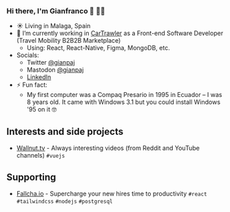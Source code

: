 ### Hi there, I'm Gianfranco 👋 👩‍🌾

<!-- [![Contact me on Codementor to get live 1:1 coding help](https://www.codementor.io/m-badges/gianpaj/find-me-on-cm-b.svg)](https://www.codementor.io/@gianpaj?refer=badge) -->

- ☀️ Living in Malaga, Spain
- 🔭 I’m currently working in [CarTrawler](https://corporate.cartrawler.com/en-gb/what-we-do/mobility/) as a Front-end Software Developer (Travel Mobility B2B2B Marketplace)
  - Using: React, React-Native, Figma, MongoDB, etc.
- Socials:
  - Twitter [@gianpaj](https://twitter.com/gianpaj)
  - Mastodon [@gianpaj](https://mastodon.social/@gianpaj)
  - [LinkedIn](https://linkedin.com/in/gianpaj)
- ⚡ Fun fact:
  - My first computer was a Compaq Presario in 1995 in Ecuador – I was 8 years old. It came with Windows 3.1 but you could install Windows '95 on it 🤓

## Interests and side projects

- [Wallnut.tv](https://walnut.tv/) - Always interesting videos (from Reddit and YouTube channels) `#vuejs`

## Supporting

- [Fallcha.io](https://app.fallcha.io/) - Supercharge your new hires time to productivity `#react` `#tailwindcss` `#nodejs` `#postgresql`

<!-- ### Learning Rust
  
- by doing these exercises [rustlings](https://github.com/rust-lang/rustlings)
- and reading [Programming Rust](https://www.oreilly.com/library/view/programming-rust-2nd/9781492052586/) book
-->
